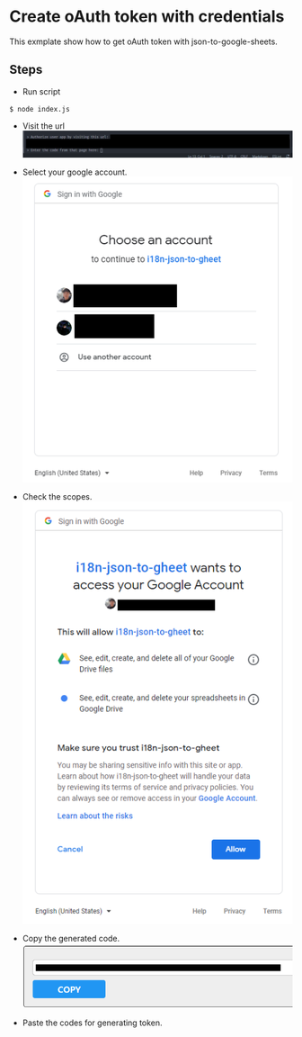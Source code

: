 # Create oAuth token with credentials 
This exmplate show how to get oAuth token with json-to-google-sheets. 

## Steps
- Run script
```
$ node index.js
```
- Visit the url  
![pic0](../create-token/res/pic0.png)  

- Select your google account.  
![pic1](../create-token/res/pic1.png)  

- Check the scopes.  
![pic2](../create-token/res/pic2.png)  

- Copy the generated code.  
![pic3](../create-token/res/pic3.png)  

- Paste the codes for generating token.

